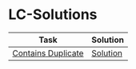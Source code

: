 # LC-Solutions

| Task                                                                   | Solution                          |
|------------------------------------------------------------------------|-----------------------------------|
| [Contains Duplicate](https://leetcode.com/problems/contains-duplicate) | [Solution](contains-duplicate.py) |

